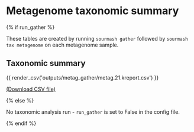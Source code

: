 # Metagenome taxonomic summary

{% if run_gather %}

These tables are created by running `sourmash gather` followed by
`sourmash tax metagenome` on each metagenome sample.

## Taxonomic summary

{{ render_csv('outputs/metag_gather/metag.21.kreport.csv') }}

[(Download CSV file)](outputs/metag_gather/metag.21.kreport.csv)

{% else %}

No taxonomic analysis run - `run_gather` is set to False in the config file.

{% endif %}
